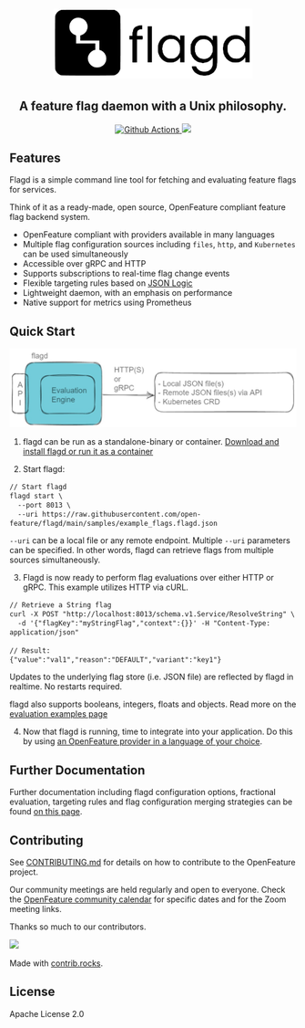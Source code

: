 <!-- markdownlint-disable MD033 -->
<h1 align="center">
  <img src="images/flagD.png" width="350px;" >
</h1>

<h2 align="center">A feature flag daemon with a Unix philosophy.</h4>

<p align="center">
  <a href="https://github.com/open-feature/flagd/actions">
    <img src="https://github.com/open-feature/flagd/actions/workflows/build.yaml/badge.svg" alt="Github Actions">
  </a>
  <a href="https://goreportcard.com/report/github.com/open-feature/flagd">
    <img src="https://goreportcard.com/badge/github.com/open-feature/flagd">
  </a>
</a>
</p>
<!-- markdownlint-enable MD033 -->

## Features

Flagd is a simple command line tool for fetching and evaluating feature flags for services.

Think of it as a ready-made, open source, OpenFeature compliant feature flag backend system.

- OpenFeature compliant with providers available in many languages
- Multiple flag configuration sources including `files`, `http`, and `Kubernetes` can be used simultaneously
- Accessible over gRPC and HTTP
- Supports subscriptions to real-time flag change events
- Flexible targeting rules based on [JSON Logic](https://jsonlogic.com/)
- Lightweight daemon, with an emphasis on performance
- Native support for metrics using Prometheus

## Quick Start

![logical architecture of flagd](docs/images/flagd-logical-architecture.jpg)

1. flagd can be run as a standalone-binary or container. [Download and install flagd or run it as a container](docs/usage/installation_options.md)

2. Start flagd:
```
// Start flagd
flagd start \
  --port 8013 \
  --uri https://raw.githubusercontent.com/open-feature/flagd/main/samples/example_flags.flagd.json
```
`--uri` can be a local file or any remote endpoint.
Multiple `--uri` parameters can be specified. In other words, flagd can retrieve flags from multiple sources simultaneously.

3. Flagd is now ready to perform flag evaluations over either HTTP or gRPC. This example utilizes HTTP via cURL.

```
// Retrieve a String flag
curl -X POST "http://localhost:8013/schema.v1.Service/ResolveString" \
  -d '{"flagKey":"myStringFlag","context":{}}' -H "Content-Type: application/json"

// Result:
{"value":"val1","reason":"DEFAULT","variant":"key1"}
```

Updates to the underlying flag store (i.e. JSON file) are reflected by flagd in realtime. No restarts required.

flagd also supports booleans, integers, floats and objects. Read more on the [evaluation examples page](docs/usage/evaluation_examples.md)

4. Now that flagd is running, time to integrate into your application. Do this by using [an OpenFeature provider in a language of your choice](https://github.com/open-feature/flagd/blob/main/docs/usage/flagd_providers.md).

## Further Documentation

Further documentation including flagd configuration options, fractional evaluation, targeting rules and flag configuration merging strategies can be found [on this page](docs/README.md).

## Contributing

See [CONTRIBUTING.md](CONTRIBUTING.md) for details on how to contribute to the OpenFeature project.

Our community meetings are held regularly and open to everyone.
Check the [OpenFeature community calendar](https://calendar.google.com/calendar/u/0?cid=MHVhN2kxaGl2NWRoMThiMjd0b2FoNjM2NDRAZ3JvdXAuY2FsZW5kYXIuZ29vZ2xlLmNvbQ) for specific dates and for the Zoom meeting links.

Thanks so much to our contributors.

<!-- markdownlint-disable MD033 -->
<a href="https://github.com/open-feature/flagd/graphs/contributors">
  <img src="https://contrib.rocks/image?repo=open-feature/flagd" />
</a>
<!-- markdownlint-enable MD033 -->

Made with [contrib.rocks](https://contrib.rocks).

## License

Apache License 2.0
